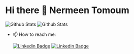 # Hi there 👋 Nermeen Tomoum
<img align='left' alt='Github Stats' src='https://github-readme-stats.vercel.app/api?username=NrmeenTomoum&show_icons=true&theme=radical&custom_title=Github%30Stats%30(Two%30Years%30Ago)&hide_rank=true&from=2021-05-01&to=2023-05-01&count_private=true'>

![Github Stats](https://github-readme-stats.vercel.app/api?username=NrmeenTomoum&show_icons=true&theme=radical&count_private=true&custom_title=Github%30Stats%30(Two%30Years%30Ago)&hide_rank=true&from=2021-05-01&to=2023-05-01)

- 📫 How to reach me:
  
  [![Linkedin Badge](https://img.shields.io/badge/-Gmail-d44638?style=flat-square&logo=Gmail&logoColor=white&link=mailto:nermeentomoum@gmail.com )](mailto:nermeentomoum@gmail.com)
  [![Linkedin Badge](https://img.shields.io/badge/-LinkedIn-blue?style=flat-square&logo=Linkedin&logoColor=white&link=https://www.linkedin.com/in/nrmeentomoum/)](https://www.linkedin.com/in/nrmeentomoum/)
